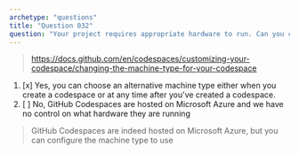 ```yaml
---
archetype: "questions"
title: "Question 032"
question: "Your project requires appropriate hardware to run. Can you customize the amount of CPU cores that will be allocated to your GitHub Codespace environment?"
---
```



> https://docs.github.com/en/codespaces/customizing-your-codespace/changing-the-machine-type-for-your-codespace
1. [x] Yes, you can choose an alternative machine type either when you create a codespace or at any time after you've created a codespace.
1. [ ] No, GitHub Codespaces are hosted on Microsoft Azure and we have no control on what hardware they are running
> GitHub Codespaces are indeed hosted on Microsoft Azure, but you can configure the machine type to use

